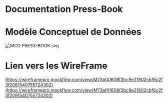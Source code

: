 # Documentation Press-Book

# Modèle Conceptuel de Données

![MCD PRESS-BOOK.svg](https://github.com/LeDixiemeHomme/Site-Press-Book/blob/master/Documentation/Visuels/MCD%20PRESS-BOOK.svg)

# Lien vers les WireFrame

[https://wireframepro.mockflow.com/view/M73af41608f2bc9e21802cbf6c2f3f2081540755724302](https://wireframepro.mockflow.com/view/M73af41608f2bc9e21802cbf6c2f3f2081540755724302)
